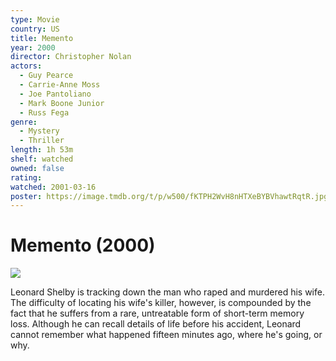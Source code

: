 ```yaml
---
type: Movie
country: US
title: Memento
year: 2000
director: Christopher Nolan
actors:
  - Guy Pearce
  - Carrie-Anne Moss
  - Joe Pantoliano
  - Mark Boone Junior
  - Russ Fega
genre:
  - Mystery
  - Thriller
length: 1h 53m
shelf: watched
owned: false
rating:
watched: 2001-03-16
poster: https://image.tmdb.org/t/p/w500/fKTPH2WvH8nHTXeBYBVhawtRqtR.jpg
---
```


# Memento (2000)

![](https://image.tmdb.org/t/p/w500/fKTPH2WvH8nHTXeBYBVhawtRqtR.jpg)

Leonard Shelby is tracking down the man who raped and murdered his wife. The difficulty of locating his wife's killer, however, is compounded by the fact that he suffers from a rare, untreatable form of short-term memory loss. Although he can recall details of life before his accident, Leonard cannot remember what happened fifteen minutes ago, where he's going, or why.